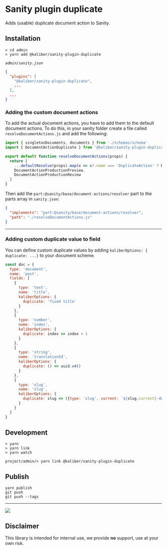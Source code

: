 # Sanity plugin duplicate
Adds (usable) duplicate document action to Sanity.

## Installation

```
> cd admin
> yarn add @kaliber/sanity-plugin-duplicate
```

_`admin/sanity.json`_

```json
{
  "plugins": [
    "@kaliber/sanity-plugin-duplicate",
    ...
  ],
  ...
}
```

### Adding the custom document actions

To add the actual document actions, you have to add them to the default document actions. To do this, in your sanity folder create a file called `resolveDocumentActions.js` and add the following:

```js
import { singletonDocuments, documents } from './schemas/schema'
import { DocumentActionDuplicate } from '@kaliber/sanity-plugin-duplicate'

export default function resolveDocumentActions(props) {
  return [
    ...defaultResolve(props).map(x => x?.name === 'DuplicateAction' ? DocumentActionDuplicate : x),
    DocumentActionProductionPreview,
    DocumentActionProductionReview
  ]
}

```

Then add the `part:@sanity/base/document-actions/resolver` part to the parts array in `sanity.json`:

```json
{
  "implements": "part:@sanity/base/document-actions/resolver",
  "path": "./resolveDocumentActions.js"
}
```

---

### Adding custom duplicate value to field

You can define custom duplicate values by adding `kaliberOptions: { duplicate: ...}` to your document scheme.

```js
const doc = {
  type: 'document',
  name: 'post',
  fields: [
    {
      type: 'text',
      name: 'title',
      kaliberOptions: {
        duplicate: 'fixed title'
      }
    },
    {
      type: 'number',
      name: 'index',
      kaliberOptions: {
        duplicate: index => index + 1
      }
    },
    {
      type: 'string',
      name: 'translationId',
      kaliberOptions: {
        duplicate: () => uuid.v4()
      }
    },
    {
      type: 'slug',
      name: 'slug',
      kaliberOptions: {
        duplicate: slug => ({type: 'slug', current: `${slug.current}-duplicate`})
      }
    }
  ]
}
```

## Development

```
> yarn
> yarn link
> yarn watch
```

```
project/admin/> yarn link @kaliber/sanity-plugin-duplicate
```

## Publish

```
yarn publish
git push
git push --tags
```

---

![](https://media.giphy.com/media/3oriOfWPE8r5YeK3lK/giphy.gif)

## Disclaimer
This library is intended for internal use, we provide __no__ support, use at your own risk.
